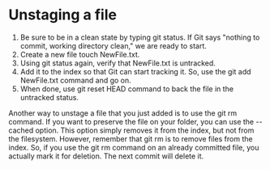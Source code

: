 # Unstaging a file

1. Be sure to be in a clean state by typing git status. If Git says "nothing to commit, working directory clean," we are ready to start.
2. Create a new file touch NewFile.txt.
3. Using git status again, verify that NewFile.txt is untracked.
4. Add it to the index so that Git can start tracking it. So, use the git add NewFile.txt command and go on.
5. When done, use git reset HEAD <file> command to back the file in the untracked status.

Another way to unstage a file that you just added is to use the git rm command.
If you want to preserve the file on your folder, you can use the --cached option. 
This option simply removes it from the index, but not from the filesystem. 
However, remember that git rm is to remove files from the index. 
So, if you use the git rm command on an already committed file, you actually mark it for deletion. 
The next commit will delete it.